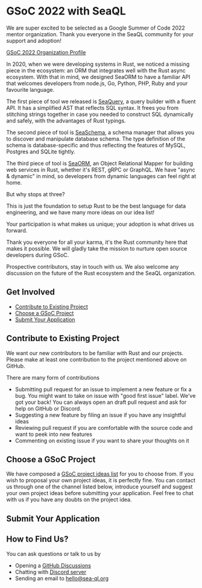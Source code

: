 # GSoC 2022 with SeaQL

We are super excited to be selected as a Google Summer of Code 2022 mentor organization. Thank you everyone in the SeaQL community for your support and adoption!

[GSoC 2022 Organization Profile](https://summerofcode.withgoogle.com/programs/2022/organizations/seaql)

In 2020, when we were developing systems in Rust, we noticed a missing piece in the ecosystem: an ORM that integrates well with the Rust async ecosystem. With that in mind, we designed SeaORM to have a familiar API that welcomes developers from node.js, Go, Python, PHP, Ruby and your favourite language.

The first piece of tool we released is [SeaQuery](https://github.com/SeaQL/sea-query), a query builder with a fluent API. It has a simplified AST that reflects SQL syntax. It frees you from stitching strings together in case you needed to construct SQL dynamically and safely, with the advantages of Rust typings.

The second piece of tool is [SeaSchema](https://github.com/SeaQL/sea-schema), a schema manager that allows you to discover and manipulate database schema. The type definition of the schema is database-specific and thus reflecting the features of MySQL, Postgres and SQLite tightly.

The third piece of tool is [SeaORM](https://github.com/SeaQL/sea-orm), an Object Relational Mapper for building web services in Rust, whether it's REST, gRPC or GraphQL. We have "async & dynamic" in mind, so developers from dynamic languages can feel right at home.

But why stops at three?

This is just the foundation to setup Rust to be the best language for data engineering, and we have many more ideas on our idea list!

Your participation is what makes us unique; your adoption is what drives us forward.

Thank you everyone for all your karma, it's the Rust community here that makes it possible. We will gladly take the mission to nurture open source developers during GSoC.

Prospective contributors, stay in touch with us. We also welcome any discussion on the future of the Rust ecosystem and the SeaQL organization.

## Get Involved

- [Contribute to Existing Project](#contribute-to-existing-project)
- [Choose a GSoC Project](#choose-a-gsoc-project)
- [Submit Your Application](#submit-your-application)

## Contribute to Existing Project

We want our new contributors to be familiar with Rust and our projects. Please make at least one contribution to the project mentioned above on GitHub.

There are many form of contributions
- Submitting pull request for an issue to implement a new feature or fix a bug. You might want to take on issue with "good first issue" label. We've got your back! You can always open an draft pull request and ask for help on GitHub or Discord.
- Suggesting a new feature by filing an issue if you have any insightful ideas
- Reviewing pull request if you are comfortable with the source code and want to peek into new features
- Commenting on existing issue if you want to share your thoughts on it

## Choose a GSoC Project

We have composed a [GSoC project ideas list](README.md) for you to choose from. If you wish to proposal your own project ideas, it is perfectly fine. You can contact us through one of the channel listed below, introduce yourself and suggest your own project ideas before submitting your application. Feel free to chat with us if you have any doubts on the project idea.

## Submit Your Application



## How to Find Us?

You can ask questions or talk to us by
- Opening a [GitHub Discussions](https://github.com/SeaQL/summer-of-code/discussions)
- Chatting with [Discord server](https://discord.com/invite/uCPdDXzbdv)
- Sending an email to [hello@sea-ql.org](mailto:hello@sea-ql.org)
